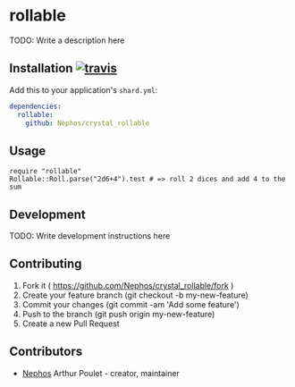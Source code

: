 # rollable

TODO: Write a description here

## Installation [![travis](https://travis-ci.org/Nephos/crystal_rollable.svg)](https://travis-ci.org/Nephos/crystal_rollable)


Add this to your application's `shard.yml`:

```yaml
dependencies:
  rollable:
    github: Nephos/crystal_rollable
```


## Usage


```crystal
require "rollable"
Rollable::Roll.parse("2d6+4").test # => roll 2 dices and add 4 to the sum
```


## Development

TODO: Write development instructions here

## Contributing

1. Fork it ( https://github.com/Nephos/crystal_rollable/fork )
2. Create your feature branch (git checkout -b my-new-feature)
3. Commit your changes (git commit -am 'Add some feature')
4. Push to the branch (git push origin my-new-feature)
5. Create a new Pull Request

## Contributors

- [Nephos](https://github.com/Nephos) Arthur Poulet - creator, maintainer
